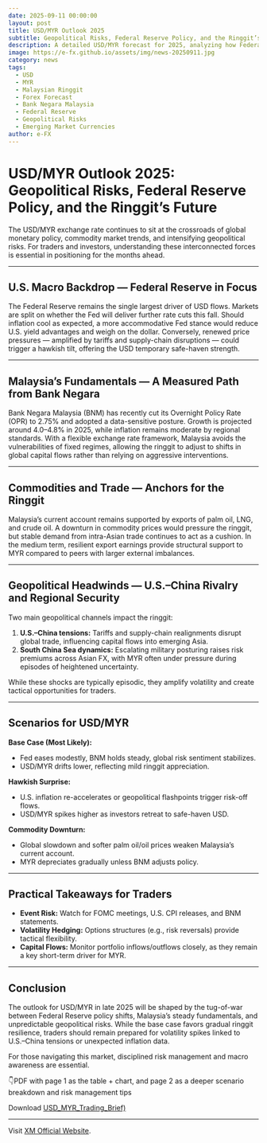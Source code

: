 ```yaml
---
date: 2025-09-11 00:00:00
layout: post
title: USD/MYR Outlook 2025
subtitle: Geopolitical Risks, Federal Reserve Policy, and the Ringgit’s Future
description: A detailed USD/MYR forecast for 2025, analyzing how Federal Reserve policy shifts, Malaysia’s economic fundamentals, and rising geopolitical risks will shape the trajectory of the ringgit.
image: https://e-fx.github.io/assets/img/news-20250911.jpg
category: news
tags:
  - USD
  - MYR
  - Malaysian Ringgit
  - Forex Forecast
  - Bank Negara Malaysia
  - Federal Reserve
  - Geopolitical Risks
  - Emerging Market Currencies
author: e-FX
---
```



# USD/MYR Outlook 2025: Geopolitical Risks, Federal Reserve Policy, and the Ringgit’s Future

The USD/MYR exchange rate continues to sit at the crossroads of global monetary policy, commodity market trends, and intensifying geopolitical risks. For traders and investors, understanding these interconnected forces is essential in positioning for the months ahead.  

---

## U.S. Macro Backdrop — Federal Reserve in Focus
The Federal Reserve remains the single largest driver of USD flows. Markets are split on whether the Fed will deliver further rate cuts this fall. Should inflation cool as expected, a more accommodative Fed stance would reduce U.S. yield advantages and weigh on the dollar. Conversely, renewed price pressures — amplified by tariffs and supply-chain disruptions — could trigger a hawkish tilt, offering the USD temporary safe-haven strength.

---

## Malaysia’s Fundamentals — A Measured Path from Bank Negara
Bank Negara Malaysia (BNM) has recently cut its Overnight Policy Rate (OPR) to 2.75% and adopted a data-sensitive posture. Growth is projected around 4.0–4.8% in 2025, while inflation remains moderate by regional standards. With a flexible exchange rate framework, Malaysia avoids the vulnerabilities of fixed regimes, allowing the ringgit to adjust to shifts in global capital flows rather than relying on aggressive interventions.

---

## Commodities and Trade — Anchors for the Ringgit
Malaysia’s current account remains supported by exports of palm oil, LNG, and crude oil. A downturn in commodity prices would pressure the ringgit, but stable demand from intra-Asian trade continues to act as a cushion. In the medium term, resilient export earnings provide structural support to MYR compared to peers with larger external imbalances.

---

## Geopolitical Headwinds — U.S.–China Rivalry and Regional Security
Two main geopolitical channels impact the ringgit:  
1. **U.S.–China tensions:** Tariffs and supply-chain realignments disrupt global trade, influencing capital flows into emerging Asia.  
2. **South China Sea dynamics:** Escalating military posturing raises risk premiums across Asian FX, with MYR often under pressure during episodes of heightened uncertainty.  

While these shocks are typically episodic, they amplify volatility and create tactical opportunities for traders.

---

## Scenarios for USD/MYR

**Base Case (Most Likely):**  
- Fed eases modestly, BNM holds steady, global risk sentiment stabilizes.  
- USD/MYR drifts lower, reflecting mild ringgit appreciation.  

**Hawkish Surprise:**  
- U.S. inflation re-accelerates or geopolitical flashpoints trigger risk-off flows.  
- USD/MYR spikes higher as investors retreat to safe-haven USD.  

**Commodity Downturn:**  
- Global slowdown and softer palm oil/oil prices weaken Malaysia’s current account.  
- MYR depreciates gradually unless BNM adjusts policy.  

---

## Practical Takeaways for Traders
- **Event Risk:** Watch for FOMC meetings, U.S. CPI releases, and BNM statements.  
- **Volatility Hedging:** Options structures (e.g., risk reversals) provide tactical flexibility.  
- **Capital Flows:** Monitor portfolio inflows/outflows closely, as they remain a key short-term driver for MYR.  

---

## Conclusion
The outlook for USD/MYR in late 2025 will be shaped by the tug-of-war between Federal Reserve policy shifts, Malaysia’s steady fundamentals, and unpredictable geopolitical risks. While the base case favors gradual ringgit resilience, traders should remain prepared for volatility spikes linked to U.S.–China tensions or unexpected inflation data.  

For those navigating this market, disciplined risk management and macro awareness are essential.  


👇PDF with page 1 as the table + chart, and page 2 as a deeper scenario breakdown and risk management tips

Download [USD_MYR_Trading_Brief)](https://e-fx.github.io/pdf/USD_MYR_Trading_Brief.pdf)


---


Visit [XM Official Website](https://clicks.pipaffiliates.com/c?c=550036&l=en&p=0).